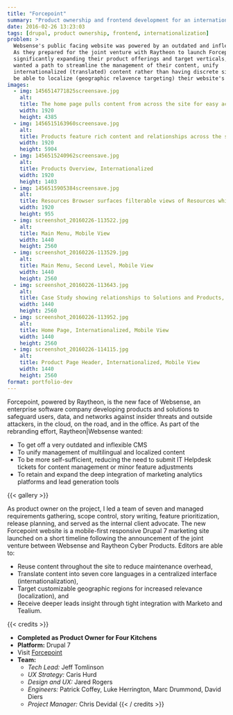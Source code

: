 ```yaml
---
title: "Forcepoint"
summary: "Product ownership and frontend development for an internationalized, localized, responsive website for Forcepoint, powered by Raytheon, the new face of Websense."
date: 2016-02-26 13:23:03
tags: [drupal, product ownership, frontend, internationalization]
problem: >
  Websense's public facing website was powered by an outdated and inflexible CMS.
  As they prepared for the joint venture with Raytheon to launch Forcepoint,
  significantly expanding their product offerings and target verticals, they
  wanted a path to streamline the management of their content, unify
  internationalized (translated) content rather than having discrete sites, and
  be able to localize (geographic relavence targeting) their website's offerings.
images:
  - img: 1456514771825screensave.jpg
    alt:
    title: The home page pulls content from across the site for easy access
    width: 1920
    height: 4385
  - img: 1456515163960screensave.jpg
    alt:
    title: Products feature rich content and relationships across the site to guide visitors, Internationalized
    width: 1920
    height: 5904
  - img: 1456515240962screensave.jpg
    alt:
    title: Products Overview, Internationalized
    width: 1920
    height: 1403
  - img: 1456515905384screensave.jpg
    alt:
    title: Resources Browser surfaces filterable views of Resources which are also featured site-wide
    width: 1920
    height: 955
  - img: screenshot_20160226-113522.jpg
    alt:
    title: Main Menu, Mobile View
    width: 1440
    height: 2560
  - img: screenshot_20160226-113529.jpg
    alt:
    title: Main Menu, Second Level, Mobile View
    width: 1440
    height: 2560
  - img: screenshot_20160226-113643.jpg
    alt:
    title: Case Study showing relationships to Solutions and Products, allowing users to continue to browse relevant content
    width: 1440
    height: 2560
  - img: screenshot_20160226-113952.jpg
    alt:
    title: Home Page, Internationalized, Mobile View
    width: 1440
    height: 2560
  - img: screenshot_20160226-114115.jpg
    alt:
    title: Product Page Header, Internationalized, Mobile View
    width: 1440
    height: 2560
format: portfolio-dev
---
```


Forcepoint, powered by Raytheon, is the new face of Websense, an enterprise software company developing products and solutions to safeguard users, data, and networks against insider threats and outside attackers, in the cloud, on the road, and in the office. As part of the rebranding effort, Raytheon\|Websense wanted:

- To get off a very outdated and inflexible CMS
- To unify management of multilingual and localized content
- To be more self-sufficient, reducing the need to submit IT Helpdesk tickets for content management or minor feature adjustments
- To retain and expand the deep integration of marketing analytics platforms and lead generation tools

{{< gallery >}}

As product owner on the project, I led a team of seven and managed requirements gathering, scope control, story writing, feature prioritization, release planning, and served as the internal client advocate. The new Forcepoint website is a mobile-first responsive Drupal 7 marketing site launched on a short timeline following the announcement of the joint venture between Websense and Raytheon Cyber Products. Editors are able to:

- Reuse content throughout the site to reduce maintenance overhead,
- Translate content into seven core languages in a centralized interface (internationalization),
- Target customizable geographic regions for increased relevance (localization), and
- Receive deeper leads insight through tight integration with Marketo and Tealium.

{{< credits >}}
- **Completed as Product Owner for Four Kitchens**
- **Platform:** Drupal 7
- Visit [Forcepoint](https://www.forcepoint.com)
- **Team:**
  - _Tech Lead:_ Jeff Tomlinson
  - _UX Strategy:_ Caris Hurd
  - _Design and UX:_ Jared Rogers
  - _Engineers:_ Patrick Coffey, Luke Herrington, Marc Drummond, David Diers
  - _Project Manager:_ Chris Devidal
{{< / credits >}}
